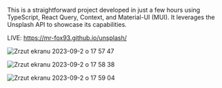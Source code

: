 
This is a straightforward project developed in just a few hours using TypeScript, React Query, Context, and Material-UI (MUI). It leverages the Unsplash API to showcase its capabilities.

LIVE: https://mr-fox93.github.io/unsplash/

![Zrzut ekranu 2023-09-2 o 17 57 47](https://github.com/mr-fox93/unsplash/assets/112568901/6cd51afe-9ff9-4c2a-8c6a-c7d56623162c)

![Zrzut ekranu 2023-09-2 o 17 58 38](https://github.com/mr-fox93/unsplash/assets/112568901/f45c879b-4cfb-40e3-a6d1-a27216c58c4a)

![Zrzut ekranu 2023-09-2 o 17 59 04](https://github.com/mr-fox93/unsplash/assets/112568901/b9ac4e9b-1e09-41b1-a9bb-bfc377274a98)


